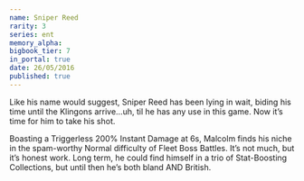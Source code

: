 ```yaml
---
name: Sniper Reed
rarity: 3
series: ent
memory_alpha:
bigbook_tier: 7
in_portal: true
date: 26/05/2016
published: true
---
```


Like his name would suggest, Sniper Reed has been lying in wait, biding his time until the Klingons arrive…uh, til he has any use in this game. Now it’s time for him to take his shot.

Boasting a Triggerless 200% Instant Damage at 6s, Malcolm finds his niche in the spam-worthy Normal difficulty of Fleet Boss Battles. It’s not much, but it’s honest work. Long term, he could find himself in a trio of Stat-Boosting Collections, but until then he’s both bland AND British.
